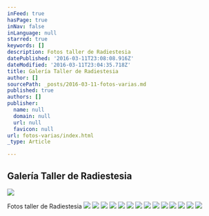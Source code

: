 ```yaml
---
inFeed: true
hasPage: true
inNav: false
inLanguage: null
starred: true
keywords: []
description: Fotos taller de Radiestesia
datePublished: '2016-03-11T23:08:08.916Z'
dateModified: '2016-03-11T23:04:35.718Z'
title: Galería Taller de Radiestesia
author: []
sourcePath: _posts/2016-03-11-fotos-varias.md
published: true
authors: []
publisher:
  name: null
  domain: null
  url: null
  favicon: null
url: fotos-varias/index.html
_type: Article

---
```

## Galería Taller de Radiestesia
![](https://the-grid-user-content.s3-us-west-2.amazonaws.com/184910c3-e439-4ecd-a29f-61fe7f748d69.jpg)

Fotos taller de Radiestesia
![](https://the-grid-user-content.s3-us-west-2.amazonaws.com/ab76f4ac-ea47-4df7-9230-faf29312492d.jpg)
![](https://the-grid-user-content.s3-us-west-2.amazonaws.com/e53e3ab3-4247-4b06-82ad-60ecc4871ca0.jpg)
![](https://the-grid-user-content.s3-us-west-2.amazonaws.com/c280f9c3-f3b1-4e4f-a9ca-df105a3c55d3.jpg)
![](https://the-grid-user-content.s3-us-west-2.amazonaws.com/d7e5d928-9244-49c3-9709-8f06cde8cb58.jpg)
![](https://the-grid-user-content.s3-us-west-2.amazonaws.com/9288694b-480d-4e46-8064-4f2c1a6faaea.jpg)
![](https://the-grid-user-content.s3-us-west-2.amazonaws.com/3a95d3de-cdd1-4f8c-aae8-9c574361318a.jpg)
![](https://the-grid-user-content.s3-us-west-2.amazonaws.com/c95d7ea5-35cf-4575-b71f-7547745f49df.jpg)
![](https://the-grid-user-content.s3-us-west-2.amazonaws.com/88991e01-b2a1-438a-9e84-a9f98b389f36.jpg)
![](https://the-grid-user-content.s3-us-west-2.amazonaws.com/97ecede9-d193-4068-95a8-3265267ebe98.jpg)
![](https://the-grid-user-content.s3-us-west-2.amazonaws.com/376ea1e9-3ff1-43c8-a271-befb507b5b36.jpg)
![](https://the-grid-user-content.s3-us-west-2.amazonaws.com/37d55927-efc3-4035-be58-5c8977f33f86.jpg)
![](https://the-grid-user-content.s3-us-west-2.amazonaws.com/4cc68564-c2ae-4403-853e-4762d0b73e78.jpg)
![](https://the-grid-user-content.s3-us-west-2.amazonaws.com/137cb36d-519a-4379-b9c6-e63a5edbfbc9.jpg)
![](https://the-grid-user-content.s3-us-west-2.amazonaws.com/cab7b999-dff3-4cde-abf4-f2e894c81386.jpg)